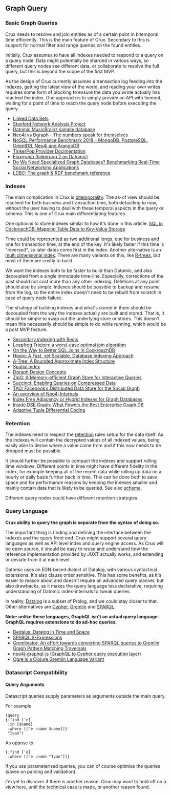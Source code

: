 ## Graph Query

### Basic Graph Queries

Crux needs to resolve and join entities as of a certain point in
bitemporal time efficiently. This is the main feature of
Crux. Secondary to this is support for normal filter and range queries
on the found entities.

Initially, Crux assumes to have all indexes needed to respond to a
query on a query node. Data might potentially be sharded in various
ways, so different query nodes see different data, or collaborate to
resolve the full query, but this is beyond the scope of the first MVP.

As the design of Crux currently assumes a transaction log feeding into
the indexes, getting the latest view of the world, and reading your
own writes requires some form of blocking to ensure the data you wrote
actually has reached the index. One approach is to simply provide an
API with timeout, waiting for a point of time to reach the query node
before executing the query.

+ [Linked Data Sets](https://www.w3.org/wiki/DataSetRDFDumps)
+ [Stanford Network Analysis
  Project](https://snap.stanford.edu/index.html)
+ [Datomic MusicBrainz sample
  database](https://github.com/Datomic/mbrainz-sample)
+ [Neo4j vs Dgraph - The numbers speak for
  themselves](https://blog.dgraph.io/post/benchmark-neo4j/)
+ [NoSQL Performance Benchmark 2018 – MongoDB, PostgreSQL, OrientDB,
  Neo4j and
  ArangoDB](https://www.arangodb.com/2018/02/nosql-performance-benchmark-2018-mongodb-postgresql-orientdb-neo4j-arangodb/)
+ [TinkerPop Provider
  Docimentation](http://tinkerpop.apache.org/docs/current/dev/provider/)
+ [Fluxgraph (tinkerpop 2 on Datomic)](https://github.com/datablend/fluxgraph)
+ [Do We Need Specialized Graph Databases? Benchmarking Real-Time
  Social Networking
  Applications](https://event.cwi.nl/grades/2017/12-Apaci.pdf)
+ [LDBC: The graph & RDF benchmark
  reference](http://www.ldbcouncil.org/)

### Indexes

The main complication in Crux is [bitemporality](bitemp.md). The as-of
view should be resolved for both business and transaction time, both
defaulting to now, without the user having to deal with these temporal
aspects in the query or schema. This is one of Crux main
differentiating features.

One option is to store indexes similar to how it's done in this
article: [SQL in CockroachDB: Mapping Table Data to Key-Value
Storage](https://www.cockroachlabs.com/blog/sql-in-cockroachdb-mapping-table-data-to-key-value-storage/)

Time could be represented as two additional longs, one for business
and one for transaction time, at the end of the key. It's likely
faster if this time is "reversed", so later dates come first in the
index. Another alternative is an [multi dimensional
index](https://redis.io/topics/indexes#multi-dimensional-indexes). There
are many variants on this, like
[R-trees](https://en.wikipedia.org/wiki/R-tree), but most of them are
costly to build.

We want the indexes both to be faster to build than Datomic, and also
decoupled from a single immutable time-line. Especially, corrections
of the past should not cost more than any other indexing. Deletions at
any point should also be simple. Indexes should be possible to backup
and resume from the log, so the entire index doesn't need to be
rebuilt from scratch in case of query node failure.

The strategy of building indexes and what's stored in them should be
decoupled from the way the indexes actually are built and stored. That
is, it should be simple to swap out the underlying store or
stores. This doesn't mean this necessarily should be simple to do
while running, which would be a post MVP feature.

+ [Secondary indexing with Redis](https://redis.io/topics/indexes)
+ [Leapfrog Triejoin: a worst-case optimal join
  algorithm](https://arxiv.org/abs/1210.0481)
+ [On the Way to Better SQL Joins in CockroachDB](https://www.cockroachlabs.com/blog/better-sql-joins-in-cockroachdb/)
+ [Hippo: A Fast, yet Scalable, Database Indexing
  Approach](https://arxiv.org/abs/1604.03234)
+ [A-Tree: A Bounded Approximate Index
  Structure](https://arxiv.org/abs/1801.10207)
+ [Spatial index](https://en.wikipedia.org/wiki/Spatial_index)
+ [Dgraph Design Concepts](https://docs.dgraph.io/design-concepts/)
+ [ZipG: A Memory-efficient Graph Store for Interactive
  Queries](https://people.eecs.berkeley.edu/~anuragk/papers/zipg.pdf)
+ [Succinct: Enabling Queries on Compressed
  Data](https://people.eecs.berkeley.edu/~anuragk/succinct-techreport.pdf)
+ [TAO: Facebook’s Distributed Data Store for the Social
  Graph](https://www.usenix.org/system/files/conference/atc13/atc13-bronson.pdf)
+ [An overview of Neo4j
  Internals](https://www.slideshare.net/thobe/an-overview-of-neo4j-internals)
+ [Index Free Adjacency or Hybrid Indexes for Graph
  Databases](https://www.arangodb.com/2016/04/index-free-adjacency-hybrid-indexes-graph-databases/)
+ [Inside DSE Graph: What Powers the Best Enterprise Graph
  DB](https://www.datastax.com/2016/08/inside-dse-graph-what-powers-the-best-enterprise-graph-database)
+ [Adaptive Tuple Differential Coding](https://www.researchgate.net/publication/221465140_Adaptive_Tuple_Differential_Coding)

### Retention

The indexes need to respect the [retention](retention.md) rules setup
for the data itself. As the indexes will contain the decrypted values
of all indexed values, being easily able to derive where a value came
from and if this now needs to be dropped must be possible.

It should further be possible to compact the indexes and support
rolling time windows. Different points in time might have different
fidelity in the index, for example keeping all of the recent data
while rolling up data on a hourly or daily basis further back in
time. This can be done both to save space and for performance reasons
by keeping the indexes smaller and mainly contain data that is likely
to be queried. See also [schema](schema.md).

Different query nodes could have different retention strategies.

### Query Language

**Crux ability to query the graph is separate from the syntax of doing
so.**

The important thing is finding and defining the interface between the
indexes and the query front end. Crux might support several query
languages as well as API level index and query engine access. As Crux
will be open source, it should be easy to reuse and understand how the
reference implementation provided by JUXT actually works, and
extending or deviate from it at each level.

Datomic uses an EDN-based dialect of Datalog, with various syntactical
extensions. It's also clause order sensitive. This has some benefits,
as it's easier to reason about and doesn't require an advanced query
planner, but also drawbacks, as it makes the query language less
declarative, requiring understanding of Datomic index-internals to
tweak queries.

In reality, [Datalog](https://en.wikipedia.org/wiki/Datalog) is a
subset of Prolog, and we could stay closer to that. Other alternatives
are [Cypher](https://en.wikipedia.org/wiki/Cypher_Query_Language),
[Gremlin](https://en.wikipedia.org/wiki/Gremlin_(programming_language))
and [SPARQL](https://en.wikipedia.org/wiki/SPARQL).

**Note: unlike these languages, GraphQL isn't an actual query
language. GraphQL requires extensions to do ad-hoc queries.**

+ [Dedalus: Datalog in Time and
  Space](https://www2.eecs.berkeley.edu/Pubs/TechRpts/2009/EECS-2009-173.html)
+ [SPARQL
  S-Expressions](https://jena.apache.org/documentation/notes/sse.html)
+ [Gremlinator: An effort towards converting SPARQL queries to Gremlin
  Graph Pattern Matching
  Traversals](https://github.com/LITMUS-Benchmark-Suite/sparql-to-gremlin)
+ [neo4j-graphql-js (GraphQL to Cypher query execution
  layer)](https://github.com/neo4j-graphql/neo4j-graphql-js)
+ [Ogre is a Clojure Gremlin Language
  Variant](https://github.com/clojurewerkz/ogre)

### Datascript Compatibility

#### Query Arguments

Datascript queries supply parameters as arguments outside the main query.

For example

````
(query
{:find ['e]
 :in [$name]
 :where [['e :name $name]]}
 "Ivan")
````

As oppose to

````
{:find ['e]
 :where [['e :name "Ivan"]]}

````

If you use parameterised queries, you can of course optimise the queries (saves on parsing and validation).

I'm yet to discover if there is another reason. Crux may want to hold off on a view here, until the technical case is made, or another reason found.

